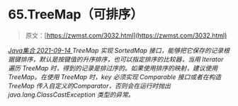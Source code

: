 <!--yml
category: 未分类
date: 0001-01-01 00:00:00
-->

# 65.TreeMap（可排序）

> 原文：[https://zwmst.com/3032.html](https://zwmst.com/3032.html)

   [ *Java集合* ](https://zwmst.com/java%e9%9b%86%e5%90%88)*[ <time datetime="2021-09-15T00:21:35+08:00"> 2021-09-14 </time> ](https://zwmst.com/3032.html)  TreeMap 实现 SortedMap 接口，能够把它保存的记录根据键排序，默认是按键值的升序排序，也可以指定排序的比较器，当用 Iterator 遍历 TreeMap 时，得到的记录是排过序的。如果使用排序的映射，建议使用 TreeMap。在使用 TreeMap 时，key 必须实现 Comparable 接口或者在构造 TreeMap 传入自定义的Comparator，否则会在运行时抛出java.lang.ClassCastException 类型的异常。*